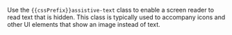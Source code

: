 Use the `{{cssPrefix}}assistive-text` class to enable a screen reader to read text that is hidden. This class is typically used to accompany icons and other UI elements that show an image instead of text.
